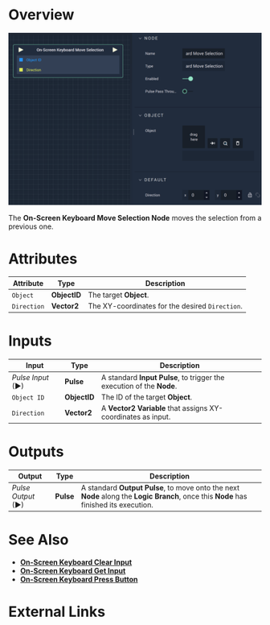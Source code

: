 # Overview

![The On-Screen Keyboard Move Selection Node.](../../../.gitbook/assets/onscreenkeyboardmoveselection.png)

The **On-Screen Keyboard Move Selection Node** moves the selection from a previous one.

# Attributes

|Attribute|Type|Description|
|---|---|---|
|`Object`|**ObjectID**|The target **Object**.|
|`Direction`|**Vector2**|The XY-coordinates for the desired `Direction`.|

# Inputs

|Input|Type|Description|
|---|---|---|
|*Pulse Input* (►)|**Pulse**|A standard **Input Pulse**, to trigger the execution of the **Node**.|
|`Object ID`|**ObjectID**|The ID of the target **Object**.| 
|`Direction`|**Vector2**|A **Vector2 Variable** that assigns XY-coordinates as input.|

# Outputs

|Output|Type|Description|
|---|---|---|
|*Pulse Output* (►)|**Pulse**|A standard **Output Pulse**, to move onto the next **Node** along the **Logic Branch**, once this **Node** has finished its execution.|

# See Also

* [**On-Screen Keyboard Clear Input**](onscreenkeyboardclearinput.md)
* [**On-Screen Keyboard Get Input**](onscreenkeyboardgetinput.md)
* [**On-Screen Keyboard Press Button**](onscreenkeyboardpressbutton.md)

# External Links

